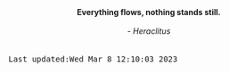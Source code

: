 
<div align="center"><b><span>Everything flows, nothing stands still.</span></b><br><br><i> - Heraclitus</i></div>
<br><br><kbd>Last updated:Wed Mar  8 12:10:03 2023</kbd>